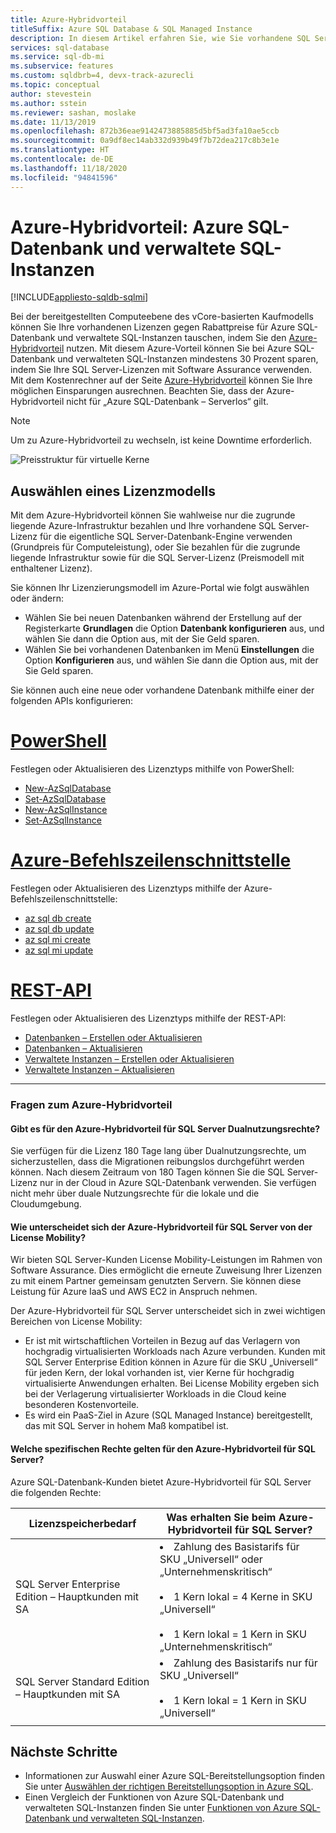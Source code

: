 ```yaml
---
title: Azure-Hybridvorteil
titleSuffix: Azure SQL Database & SQL Managed Instance
description: In diesem Artikel erfahren Sie, wie Sie vorhandene SQL Server-Lizenzen für Rabatte bei Azure SQL-Datenbank und verwalteten SQL-Instanzen nutzen.
services: sql-database
ms.service: sql-db-mi
ms.subservice: features
ms.custom: sqldbrb=4, devx-track-azurecli
ms.topic: conceptual
author: stevestein
ms.author: sstein
ms.reviewer: sashan, moslake
ms.date: 11/13/2019
ms.openlocfilehash: 872b36eae9142473885885d5bf5ad3fa10ae5ccb
ms.sourcegitcommit: 0a9df8ec14ab332d939b49f7b72dea217c8b3e1e
ms.translationtype: HT
ms.contentlocale: de-DE
ms.lasthandoff: 11/18/2020
ms.locfileid: "94841596"
---
```

# <a name="azure-hybrid-benefit---azure-sql-database--sql-managed-instance"></a>Azure-Hybridvorteil: Azure SQL-Datenbank und verwaltete SQL-Instanzen
[!INCLUDE[appliesto-sqldb-sqlmi](includes/appliesto-sqldb-sqlmi.md)]

Bei der bereitgestellten Computeebene des vCore-basierten Kaufmodells können Sie Ihre vorhandenen Lizenzen gegen Rabattpreise für Azure SQL-Datenbank und verwaltete SQL-Instanzen tauschen, indem Sie den [Azure-Hybridvorteil](https://azure.microsoft.com/pricing/hybrid-benefit/) nutzen. Mit diesem Azure-Vorteil können Sie bei Azure SQL-Datenbank und verwalteten SQL-Instanzen mindestens 30 Prozent sparen, indem Sie Ihre SQL Server-Lizenzen mit Software Assurance verwenden. Mit dem Kostenrechner auf der Seite [Azure-Hybridvorteil](https://azure.microsoft.com/pricing/hybrid-benefit/) können Sie Ihre möglichen Einsparungen ausrechnen.  Beachten Sie, dass der Azure-Hybridvorteil nicht für „Azure SQL-Datenbank – Serverlos“ gilt.

> [!NOTE]
> Um zu Azure-Hybridvorteil zu wechseln, ist keine Downtime erforderlich.

![Preisstruktur für virtuelle Kerne](./media/azure-hybrid-benefit/pricing.png)

## <a name="choose-a-license-model"></a>Auswählen eines Lizenzmodells

Mit dem Azure-Hybridvorteil können Sie wahlweise nur die zugrunde liegende Azure-Infrastruktur bezahlen und Ihre vorhandene SQL Server-Lizenz für die eigentliche SQL Server-Datenbank-Engine verwenden (Grundpreis für Computeleistung), oder Sie bezahlen für die zugrunde liegende Infrastruktur sowie für die SQL Server-Lizenz (Preismodell mit enthaltener Lizenz).

Sie können Ihr Lizenzierungsmodell im Azure-Portal wie folgt auswählen oder ändern: 
- Wählen Sie bei neuen Datenbanken während der Erstellung auf der Registerkarte **Grundlagen** die Option **Datenbank konfigurieren** aus, und wählen Sie dann die Option aus, mit der Sie Geld sparen.
- Wählen Sie bei vorhandenen Datenbanken im Menü **Einstellungen** die Option **Konfigurieren** aus, und wählen Sie dann die Option aus, mit der Sie Geld sparen.

Sie können auch eine neue oder vorhandene Datenbank mithilfe einer der folgenden APIs konfigurieren:

# <a name="powershell"></a>[PowerShell](#tab/azure-powershell)

Festlegen oder Aktualisieren des Lizenztyps mithilfe von PowerShell:

- [New-AzSqlDatabase](/powershell/module/az.sql/new-azsqldatabase)
- [Set-AzSqlDatabase](/powershell/module/az.sql/set-azsqldatabase)
- [New-AzSqlInstance](/powershell/module/az.sql/new-azsqlinstance)
- [Set-AzSqlInstance](/powershell/module/az.sql/set-azsqlinstance)

# <a name="azure-cli"></a>[Azure-Befehlszeilenschnittstelle](#tab/azure-cli)

Festlegen oder Aktualisieren des Lizenztyps mithilfe der Azure-Befehlszeilenschnittstelle:

- [az sql db create](/cli/azure/sql/db#az-sql-db-create)
- [az sql db update](/cli/azure/sql/db#az-sql-db-update)
- [az sql mi create](/cli/azure/sql/mi#az-sql-mi-create)
- [az sql mi update](/cli/azure/sql/mi#az-sql-mi-update)

# <a name="rest-api"></a>[REST-API](#tab/rest)

Festlegen oder Aktualisieren des Lizenztyps mithilfe der REST-API:

- [Datenbanken – Erstellen oder Aktualisieren](/rest/api/sql/databases/createorupdate)
- [Datenbanken – Aktualisieren](/rest/api/sql/databases/update)
- [Verwaltete Instanzen – Erstellen oder Aktualisieren](/rest/api/sql/managedinstances/createorupdate)
- [Verwaltete Instanzen – Aktualisieren](/rest/api/sql/managedinstances/update)

* * *


### <a name="azure-hybrid-benefit-questions"></a>Fragen zum Azure-Hybridvorteil

#### <a name="are-there-dual-use-rights-with-azure-hybrid-benefit-for-sql-server"></a>Gibt es für den Azure-Hybridvorteil für SQL Server Dualnutzungsrechte?

Sie verfügen für die Lizenz 180 Tage lang über Dualnutzungsrechte, um sicherzustellen, dass die Migrationen reibungslos durchgeführt werden können. Nach diesem Zeitraum von 180 Tagen können Sie die SQL Server-Lizenz nur in der Cloud in Azure SQL-Datenbank verwenden. Sie verfügen nicht mehr über duale Nutzungsrechte für die lokale und die Cloudumgebung.

#### <a name="how-does-azure-hybrid-benefit-for-sql-server-differ-from-license-mobility"></a>Wie unterscheidet sich der Azure-Hybridvorteil für SQL Server von der License Mobility?

Wir bieten SQL Server-Kunden License Mobility-Leistungen im Rahmen von Software Assurance. Dies ermöglicht die erneute Zuweisung Ihrer Lizenzen zu mit einem Partner gemeinsam genutzten Servern. Sie können diese Leistung für Azure IaaS und AWS EC2 in Anspruch nehmen.

Der Azure-Hybridvorteil für SQL Server unterscheidet sich in zwei wichtigen Bereichen von License Mobility:

- Er ist mit wirtschaftlichen Vorteilen in Bezug auf das Verlagern von hochgradig virtualisierten Workloads nach Azure verbunden. Kunden mit SQL Server Enterprise Edition können in Azure für die SKU „Universell“ für jeden Kern, der lokal vorhanden ist, vier Kerne für hochgradig virtualisierte Anwendungen erhalten. Bei License Mobility ergeben sich bei der Verlagerung virtualisierter Workloads in die Cloud keine besonderen Kostenvorteile.
- Es wird ein PaaS-Ziel in Azure (SQL Managed Instance) bereitgestellt, das mit SQL Server in hohem Maß kompatibel ist.

#### <a name="what-are-the-specific-rights-of-the-azure-hybrid-benefit-for-sql-server"></a>Welche spezifischen Rechte gelten für den Azure-Hybridvorteil für SQL Server?

Azure SQL-Datenbank-Kunden bietet Azure-Hybridvorteil für SQL Server die folgenden Rechte:

|Lizenzspeicherbedarf|Was erhalten Sie beim Azure-Hybridvorteil für SQL Server?|
|---|---|
|SQL Server Enterprise Edition – Hauptkunden mit SA|<li>Zahlung des Basistarifs für SKU „Universell“ oder „Unternehmenskritisch“</li><br><li>1 Kern lokal = 4 Kerne in SKU „Universell“</li><br><li>1 Kern lokal = 1 Kern in SKU „Unternehmenskritisch“</li>|
|SQL Server Standard Edition – Hauptkunden mit SA|<li>Zahlung des Basistarifs nur für SKU „Universell“</li><br><li>1 Kern lokal = 1 Kern in SKU „Universell“</li>|
|||


## <a name="next-steps"></a>Nächste Schritte

- Informationen zur Auswahl einer Azure SQL-Bereitstellungsoption finden Sie unter [Auswählen der richtigen Bereitstellungsoption in Azure SQL](azure-sql-iaas-vs-paas-what-is-overview.md).
- Einen Vergleich der Funktionen von Azure SQL-Datenbank und verwalteten SQL-Instanzen finden Sie unter [Funktionen von Azure SQL-Datenbank und verwalteten SQL-Instanzen](database/features-comparison.md).
